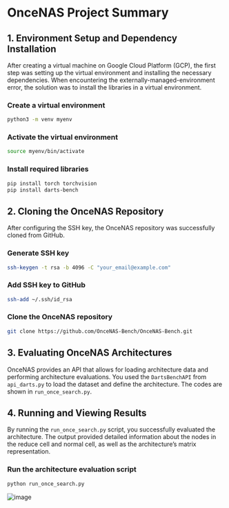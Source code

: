 # OnceNAS Project Summary

## 1. Environment Setup and Dependency Installation

After creating a virtual machine on Google Cloud Platform (GCP), the first step was setting up the virtual environment and installing the necessary dependencies. When encountering the externally-managed-environment error, the solution was to install the libraries in a virtual environment.

### Create a virtual environment
```bash
python3 -m venv myenv
```

### Activate the virtual environment
```bash
source myenv/bin/activate
```

### Install required libraries
```bash
pip install torch torchvision
pip install darts-bench
```

## 2. Cloning the OnceNAS Repository

After configuring the SSH key, the OnceNAS repository was successfully cloned from GitHub.

### Generate SSH key
```bash
ssh-keygen -t rsa -b 4096 -C "your_email@example.com"
```

### Add SSH key to GitHub
```bash
ssh-add ~/.ssh/id_rsa
```

### Clone the OnceNAS repository
```bash
git clone https://github.com/OnceNAS-Bench/OnceNAS-Bench.git
```

## 3. Evaluating OnceNAS Architectures

OnceNAS provides an API that allows for loading architecture data and performing architecture evaluations. You used the `DartsBenchAPI` from `api_darts.py` to load the dataset and define the architecture. The codes are shown in `run_once_search.py`.

## 4. Running and Viewing Results

By running the `run_once_search.py` script, you successfully evaluated the architecture. The output provided detailed information about the nodes in the reduce cell and normal cell, as well as the architecture’s matrix representation.

### Run the architecture evaluation script
```bash
python run_once_search.py
```

![image](https://github.com/user-attachments/assets/3e96315f-c75a-4bf8-9688-177f795924b2)
